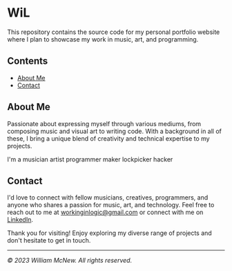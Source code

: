 # WiL

 This repository contains the source code for my personal portfolio website where I plan to showcase my work in music, art, and programming.

## Contents

- [About Me](#about-me)
- [Contact](#contact)

## About Me

Passionate about expressing myself through various mediums, from composing music and visual art to writing code. With a background in all of these, I bring a unique blend of creativity and technical expertise to my projects.

I'm a 
musician
artist
programmer
maker
lockpicker
hacker

## Contact

I'd love to connect with fellow musicians, creatives, programmers, and anyone who shares a passion for music, art, and technology. Feel free to reach out to me at [workinginlogic@gmail.com](mailto:workinginlogic@gmail.com) or connect with me on [LinkedIn](https://www.linkedin.com/in/).

Thank you for visiting!  Enjoy exploring my diverse range of projects and don't hesitate to get in touch.

---
*© 2023 William McNew. All rights reserved.*

